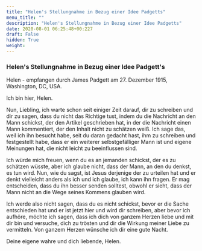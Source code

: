 ```yaml
---
title: "Helen's Stellungnahme in Bezug einer Idee Padgetts"
menu_title: ""
description: "Helen's Stellungnahme in Bezug einer Idee Padgetts"
date: 2020-08-01 06:25:48+00:227
draft: False
hidden: True
weight:
---
```

### Helen's Stellungnahme in Bezug einer Idee Padgett's

Helen - empfangen durch James Padgett am 27. Dezember 1915, Washington, DC, USA.

Ich bin hier, Helen.

Nun, Liebling, ich warte schon seit einiger Zeit darauf, dir zu schreiben und dir zu sagen, dass du nicht das Richtige tust, indem du die Nachricht an den Mann schickst, der den Artikel geschrieben hat, in der die Nachricht einen Mann kommentiert, der den Inhalt nicht zu schätzen weiß. Ich sage das, weil ich ihn besucht habe, seit du daran gedacht hast, ihm zu schreiben und festgestellt habe, dass er ein weiterer selbstgefälliger Mann ist und eigene Meinungen hat, die nicht leicht zu beeinflussen sind.

Ich würde mich freuen, wenn du es an jemanden schickst, der es zu schätzen wüsste, aber ich glaube nicht, dass der Mann, an den du denkst, es tun wird.
Nun, wie du sagst, ist Jesus derjenige der zu urteilen hat und er denkt vielleicht anders als ich und ich glaube, ich kann ihn fragen. Er mag entscheiden, dass du ihn besser senden solltest, obwohl er sieht, dass der Mann nicht an die Wege seines Kommens glauben wird.

Ich werde also nicht sagen, dass du es nicht schickst, bevor er die Sache entschieden hat und er ist jetzt hier und wird dir schreiben, aber bevor ich aufhöre, möchte ich sagen, dass ich dich von ganzem Herzen liebe und mit dir bin und versuche, dich zu trösten und dir die Wirkung meiner Liebe zu vermitteln.
Von ganzem Herzen wünsche ich dir eine gute Nacht.

Deine eigene wahre und dich liebende, Helen.
